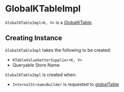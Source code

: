 # GlobalKTableImpl

`GlobalKTableImpl<K, V>` is a [GlobalKTable](GlobalKTable.md).

## Creating Instance

`GlobalKTableImpl` takes the following to be created:

* <span id="valueGetterSupplier"> `KTableValueGetterSupplier<K, V>`
* <span id="queryableStoreName"> Queryable Store Name

`GlobalKTableImpl` is created when:

* `InternalStreamsBuilder` is requested to [globalTable](InternalStreamsBuilder.md#globalTable)
